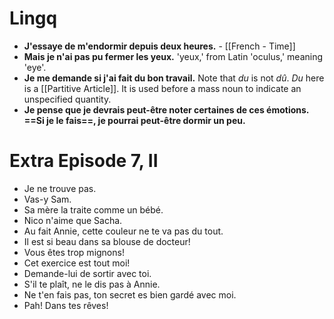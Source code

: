 # Lingq
- **J'essaye de m'endormir depuis deux heures.** - [[French - Time]]
- **Mais je n'ai pas pu fermer les yeux.**
  'yeux,' from Latin 'oculus,' meaning 'eye'.
- **Je me demande si j'ai fait du bon travail.**
  Note that *du* is not *dû*. *Du* here is a [[Partitive Article]]. It is used before a mass noun to indicate an unspecified quantity. 
- **Je pense que je devrais peut-être noter certaines de ces émotions. ==Si je le fais==, je pourrai peut-être dormir un peu.**
# Extra Episode 7, II
- Je ne trouve pas.
- Vas-y Sam.
- Sa mère la traite comme un bébé.
- Nico n'aime que Sacha.
- Au fait Annie, cette couleur ne te va pas du tout.
- Il est si beau dans sa blouse de docteur!
- Vous êtes trop mignons!
- Cet exercice est tout moi!
- Demande-lui de sortir avec toi.
- S'il te plaît, ne le dis pas à Annie.
- Ne t'en fais pas, ton secret es bien gardé avec moi.
- Pah! Dans tes rêves!